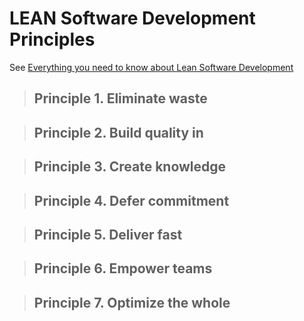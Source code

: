 # LEAN Software Development Principles

See [Everything you need to know about Lean Software Development](https://railsware.com/blog/lean-software-development-guide/)

> ## Principle 1. Eliminate waste 

> ## Principle 2. Build quality in

> ## Principle 3. Create knowledge 
 
> ## Principle 4. Defer commitment 

> ## Principle 5. Deliver fast

> ##  Principle 6. Empower teams

> ## Principle 7. Optimize the whole

